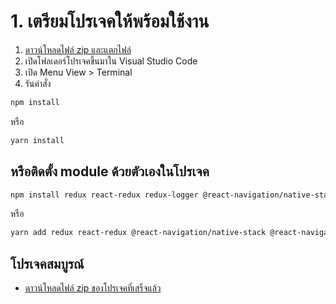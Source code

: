 
# 1. เตรียมโปรเจคให้พร้อมใช้งาน

1. [ดาวน์โหลดไฟล์ zip และแตกไฟล์](https://www.dropbox.com/s/rw9x0eswgd8spwf/nextflow-note-app-starter.zip?dl=0)
2. เปิดโฟลเดอร์โปรเจคขึ้นมาใน Visual Studio Code
3. เปิด Menu View > Terminal
4. รันคำสั่ง 

```bash
npm install
```

หรือ 

```bash
yarn install 
```

## หรือติดตั้ง module ด้วยตัวเองในโปรเจค

```bash
npm install redux react-redux redux-logger @react-navigation/native-stack @react-navigation/native @react-navigation/stack
```

หรือ 

```bash
yarn add redux react-redux @react-navigation/native-stack @react-navigation/native @react-navigation/stack redux-logger
```

## โปรเจคสมบูรณ์

- [ดาวน์โหลดไฟล์ zip ของโปรเจคที่เสร็จแล้ว](https://www.dropbox.com/s/sqxpmk7ubxxtjpy/nextflow-note-app-finish.zip?dl=0)
